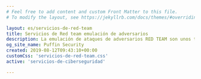 ```yaml
---
# Feel free to add content and custom Front Matter to this file.
# To modify the layout, see https://jekyllrb.com/docs/themes/#overriding-theme-defaults

layout: es/servicios-de-red-team
title: Servicios de Red team emulación de adversarios
description: La emulación de ataques de adversarios RED TEAM son unos tests controlados que revelan las capacidades de protección frente a ataques del mundo real
og_site_name: Puffin Security
created: 2019-08-12T09:43:10+00:00
customCss: 'servicios-de-red-team.css'
active: 'servicios-de-ciberseguridad'

---
```

